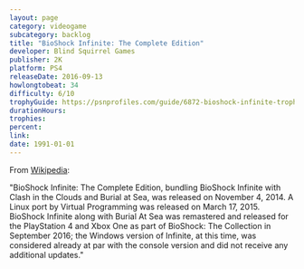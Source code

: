 ```yaml
---
layout: page
category: videogame
subcategory: backlog
title: "BioShock Infinite: The Complete Edition"
developer: Blind Squirrel Games
publisher: 2K
platform: PS4
releaseDate: 2016-09-13
howlongtobeat: 34
difficulty: 6/10
trophyGuide: https://psnprofiles.com/guide/6872-bioshock-infinite-trophy-guide
durationHours:
trophies:
percent:
link:
date: 1991-01-01
---
```


From [Wikipedia](https://en.wikipedia.org/wiki/BioShock_Infinite#Post-release):

"BioShock Infinite: The Complete Edition, bundling BioShock Infinite with Clash in the Clouds and Burial at Sea, was released on November 4, 2014. A Linux port by Virtual Programming was released on March 17, 2015. BioShock Infinite along with Burial At Sea was remastered and released for the PlayStation 4 and Xbox One as part of BioShock: The Collection in September 2016; the Windows version of Infinite, at this time, was considered already at par with the console version and did not receive any additional updates."
